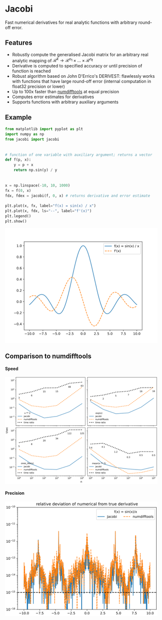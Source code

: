 # Jacobi

Fast numerical derivatives for real analytic functions with arbitrary round-off error.

## Features

- Robustly compute the generalised Jacobi matrix for an arbitrary real analytic mapping of $\mathcal{R}^k \to \mathcal{R}^{n_1} \times \dots \times \mathcal{R}^{n_\ell}$
- Derivative is computed to specified accuracy or until precision of function is reached
- Robust algorithm based on John D'Errico's DERIVEST: flawlessly works with functions that have large round-off error (internal computation in float32 precision or lower)
- Up to 100x faster than [numdifftools](https://pypi.org/project/numdifftools/) at equal precision
- Computes error estimates for derivatives
- Supports functions with arbitrary auxiliary arguments

## Example

```py
from matplotlib import pyplot as plt
import numpy as np
from jacobi import jacobi


# function of one variable with auxiliary argument; returns a vector
def f(p, x):
    y = p + x
    return np.sin(y) / y


x = np.linspace(-10, 10, 1000)
fx = f(0, x)
fdx, fdex = jacobi(f, 0, x) # returns derivative and error estimate

plt.plot(x, fx, label="f(x) = sin(x) / x")
plt.plot(x, fdx, ls="--", label="f'(x)")
plt.legend()
plt.show()
```
![](doc/_static/example.svg)

## Comparison to numdifftools

#### Speed

![](doc/_static/speed.svg)

#### Precision

![](doc/_static/precision.svg)
